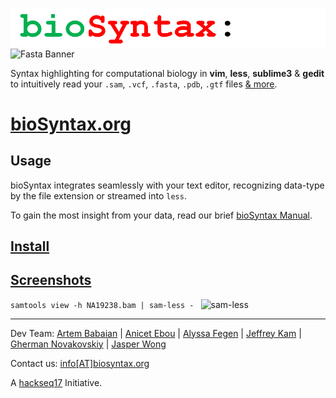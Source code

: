 ![bioSyntax Logo](bioSyntax_logo.png)
![Fasta Banner](http://biosyntax.org/images/fa-banner.png)

Syntax highlighting for computational biology in **vim**, **less**, **sublime3** & **gedit** to intuitively read your `.sam`, `.vcf`, `.fasta`, `.pdb`, `.gtf` files [& more](http://biosyntax.org/formats).

# [bioSyntax.org](http://biosyntax.org/)

## Usage
bioSyntax integrates seamlessly with your text editor, recognizing data-type by the file extension or streamed into `less`.

To gain the most insight from your data, read our brief [bioSyntax Manual](http://bioSyntax.org/man).

## [Install](http://bioSyntax.org/install)

## [Screenshots](http://biosyntax.org/screenshots)

`samtools view -h NA19238.bam | sam-less - `
![sam-less](http://biosyntax.org/images/sam-less-small.gif)

*************************************************

Dev Team: [Artem Babaian](https://github.com/ababaian) | [Anicet Ebou](https://github.com/ebedthan) | [Alyssa Fegen](https://github.com/alyeffy) | [Jeffrey Kam](https://github.com/lazypanda10117) | [Gherman Novakovskiy](https://github.com/fransilvion) | [Jasper Wong](https://github.com/Jwong684)

Contact us: [info[AT]biosyntax.org](mailto:info@biosyntax.org)

A [hackseq17](https://www.hackseq.com) Initiative.